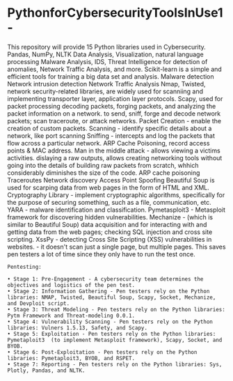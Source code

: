 # PythonforCybersecurityToolsInUse1-
This repository will provide 15 Python libraries used in Cybersecurity.
    Pandas, NumPy, NLTK
            Data Analysis, Visualization, natural language processing
            Malware Analysis, IDS, Threat Intelligence for detection of anomalies, Network Traffic Analysis, and more.
    Scikit-learn is a simple and efficient tools for training a big data set and analysis.
            Malware detection
            Network intrusion detection
            Network Traffic Analysis
    Nmap, Twisted, network security-related libraries, are widely used for scanniing and implementing transporter layer, application layer protocols.
    Scapy, used for packet processing decoding packets, forging packets, and analyzing the packet information on a network.
            to send, sniff, forge and decode network packets; scan traceroute, or attack networks.
            Packet Creation - enable the creation of custom packets.
            Scanning        - identify specific details about a network, like port scanning
            Sniffing        - intercepts and log the packets that flow across a particular network.
            ARP Cache Poisoning, record access points & MAC address.
            Man in the middle attack - allows viewing a victims activities.
            dislaying a raw outputs, allows creating networking tools without going into the details of building raw packets from scratch, whhich considerably diminishes the size of the code.
                    ARP cache poisoning
                    Traceroutes
                    Network discovery
                    Access Point Spoofing
    Beautiful Soup is used for scarping data from web pages in the form of HTML and XML.
    Cryptography Library    - implement cryptographic algorithms, specifically for the purpose of securing something, such as a file, communication, etc.
    YARA                    - malware identification and classification.
    Pymetasploit3           - Metasploit framework for discovering hidden vulnerabilities.
    Mechanize               - (which is similar to Beautiful Soup) data acquisition and for interacting with and getting data from the web pages; checking SQL injection and cross site scripting.
    XssPy                   - detecting Cross Site Scripting (XSS) vulnerabilities in websites. 
                            - it doesn't scan just a single page, but multiple pages. This saves pen testers a lot of time since they only have to run the test once.    
    
    Pentesting:

    • Stage 1: Pre-Engagement - A cybersecurity team determines the objectives and logistics of the pen test.
	• Stage 2: Information Gathering - Pen testers rely on the Python libraries: NMAP, Twisted, Beautiful Soup, Scapy, Socket, Mechanize, and Devploit script. 
	• Stage 3: Threat Modeling - Pen testers rely on the Python libraries: Pytm Framework and Threat-modeling 0.0.1.
	• Stage 4: Vulnerability Scanning - Pen testers rely on the Python libraries: Vulners 1.5.13, Safety, and Scapy.
	• Stage 5: Exploitation - Pen testers rely on the Python libraries: Pymetaploit3  (to implement Metasploit framework), Scapy, Socket, and BYOB.
	• Stage 6: Post-Exploitation - Pen testers rely on the Python libraries: Pymetaploit3, BYOB, and RSPET.
	• Stage 7: Reporting - Pen testers rely on the Python libraries: Sys, Plotly, Pandas, and NLTK.
